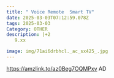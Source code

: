 ```yaml
---
title: " Voice Remote  Smart TV"
date: 2025-03-03T07:12:59.078Z
tags: 2025-03-03
Category: OTHER
description: |+2
   9.xx

image: img/71ai6drbhcl._ac_sx425_.jpg
---
```

https://amzlink.to/az0Beg7OQMPxv
AD